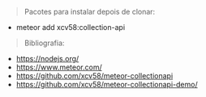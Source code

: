 
> Pacotes para instalar depois de clonar:

- meteor add xcv58:collection-api

> Bibliografia:

- https://nodejs.org/
- https://www.meteor.com/
- https://github.com/xcv58/meteor-collectionapi
- https://github.com/xcv58/meteor-collectionapi-demo/